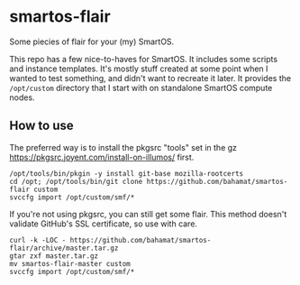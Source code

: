 # smartos-flair

Some piecies of flair for your (my) SmartOS.

This repo has a few nice-to-haves for SmartOS. It includes some scripts and
instance templates. It's mostly stuff created at some point when I wanted to
test something, and didn't want to recreate it later. It provides the
`/opt/custom` directory that I start with on standalone SmartOS compute nodes.

## How to use

The preferred way is to install the pkgsrc "tools" set in the gz
<https://pkgsrc.joyent.com/install-on-illumos/> first.

    /opt/tools/bin/pkgin -y install git-base mozilla-rootcerts
    cd /opt; /opt/tools/bin/git clone https://github.com/bahamat/smartos-flair custom
    svccfg import /opt/custom/smf/*

If you're not using pkgsrc, you can still get some flair. This method doesn't
validate GitHub's SSL certificate, so use with care.

    curl -k -LOC - https://github.com/bahamat/smartos-flair/archive/master.tar.gz
    gtar zxf master.tar.gz
    mv smartos-flair-master custom
    svccfg import /opt/custom/smf/*
